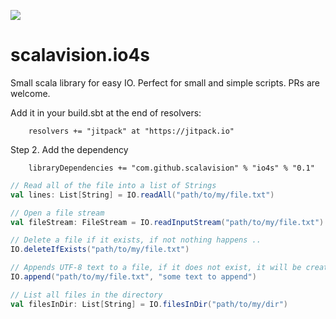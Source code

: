 [![](https://jitpack.io/v/scalavision/io4s.svg)](https://jitpack.io/#scalavision/io4s)

# scalavision.io4s
Small scala library for easy IO. Perfect for small and simple scripts. PRs are welcome.

Add it in your build.sbt at the end of resolvers:

``` 
    resolvers += "jitpack" at "https://jitpack.io"
```        
    
Step 2. Add the dependency

```	
	libraryDependencies += "com.github.scalavision" % "io4s" % "0.1"	
```

```scala
// Read all of the file into a list of Strings
val lines: List[String] = IO.readAll("path/to/my/file.txt")

// Open a file stream
val fileStream: FileStream = IO.readInputStream("path/to/my/file.txt")

// Delete a file if it exists, if not nothing happens ..
IO.deleteIfExists("path/to/my/file.txt")

// Appends UTF-8 text to a file, if it does not exist, it will be created!
IO.append("path/to/my/file.txt", "some text to append")

// List all files in the directory
val filesInDir: List[String] = IO.filesInDir("path/to/my/dir")
```
